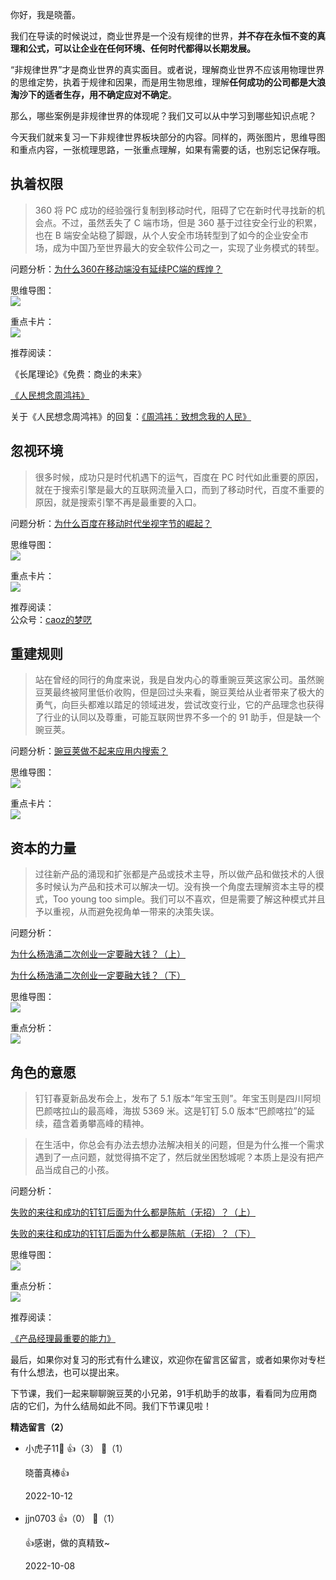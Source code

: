 你好，我是晓蕾。

我们在导读的时候说过，商业世界是一个没有规律的世界，**并不存在永恒不变的真理和公式，可以让企业在任何环境、任何时代都得以长期发展。**

“非规律世界”才是商业世界的真实面目。或者说，理解商业世界不应该用物理世界的思维定势，执着于规律和因果，而是用生物思维，理解**任何成功的公司都是大浪淘沙下的适者生存，用不确定应对不确定**。

那么，哪些案例是非规律世界的体现呢？我们又可以从中学习到哪些知识点呢？

今天我们就来复习一下非规律世界板块部分的内容。同样的，两张图片，思维导图和重点内容，一张梳理思路，一张重点理解，如果有需要的话，也别忘记保存哦。

## 执着权限

> 360 将 PC 成功的经验强行复制到移动时代，阻碍了它在新时代寻找新的机会点。不过，虽然丢失了 C 端市场，但是 360 基于过往安全行业的积累，也在 B 端安全站稳了脚跟，从个人安全市场转型到了如今的企业安全市场，成为中国乃至世界最大的安全软件公司之一，实现了业务模式的转型。

问题分析：[为什么360在移动端没有延续PC端的辉煌？](https://time.geekbang.org/column/article/556100)

思维导图：  
![](https://static001.geekbang.org/resource/image/25/73/251037bc988a4064d92761d125070d73.png?wh=3520x2528)

重点卡片：  
![](https://static001.geekbang.org/resource/image/4d/04/4dyyab013d4a8493010c69decb031f04.jpg?wh=4759x4267)

推荐阅读：

《长尾理论》《免费：商业的未来》

[《人民想念周鸿祎》](https://mp.weixin.qq.com/s/JBgbjY6XlOP2uhyPBRxpnA)

关于《人民想念周鸿祎》的回复：[《周鸿祎：致想念我的人民》](https://mp.weixin.qq.com/s/vgPURtBeP40WzYbigYNRRw)

## 忽视环境

> 很多时候，成功只是时代机遇下的运气，百度在 PC 时代如此重要的原因，就在于搜索引擎是最大的互联网流量入口，而到了移动时代，百度不重要的原因，就是搜索引擎不再是最重要的入口。

问题分析：[为什么百度在移动时代坐视字节的崛起？](https://time.geekbang.org/column/article/557431)

思维导图：  
![](https://static001.geekbang.org/resource/image/be/cb/beb47a200cd2301dc35221eb348d85cb.png?wh=3414x2614)

重点卡片：  
![](https://static001.geekbang.org/resource/image/8f/44/8f785c14678650f39d7606902d47f244.jpg?wh=4759x7252)

推荐阅读：  
公众号：[caoz的梦呓](http://https://mp.weixin.qq.com/mp/profile_ext?action=home&__biz=MzI0MjA1Mjg2Ng%3D%3D&scene=124#wechat_redirect)

## 重建规则

> 站在曾经的同行的角度来说，我是自发内心的尊重豌豆荚这家公司。虽然豌豆荚最终被阿里低价收购，但是回过头来看，豌豆荚给从业者带来了极大的勇气，向巨头都难以踏足的领域进发，尝试改变行业，它的产品理念也获得了行业的认同以及尊重，可能互联网世界不多一个的 91 助手，但是缺一个豌豆荚。

问题分析：[豌豆荚做不起来应用内搜索？](https://time.geekbang.org/column/article/559278)

思维导图：  
![](https://static001.geekbang.org/resource/image/89/02/8911f6f1631a3ca37769033851ff7802.png?wh=3736x2004)

重点卡片：  
![](https://static001.geekbang.org/resource/image/b5/33/b5fyy6f71bf971bcd775966db9fda133.jpg?wh=4759x9237)

## 资本的力量

> 过往新产品的涌现和扩张都是产品或技术主导，所以做产品和做技术的人很多时候认为产品和技术可以解决一切。没有换一个角度去理解资本主导的模式，Too young too simple。我们可以不喜欢，但是需要了解这种模式并且予以重视，从而避免视角单一带来的决策失误。

问题分析：

[为什么杨浩涌二次创业一定要融大钱？（上）](https://time.geekbang.org/column/article/560747)

[为什么杨浩涌二次创业一定要融大钱？（下）](https://time.geekbang.org/column/article/561972)

思维导图：  
![](https://static001.geekbang.org/resource/image/85/83/85ea8511e6b8a0cff15620f4cfc71d83.png?wh=3298x3466)

重点分析：  
![](https://static001.geekbang.org/resource/image/c3/6f/c3c5c424df108c9f06530754f1f4ed6f.jpg?wh=4759x8482)

## 角色的意愿

> 钉钉春夏新品发布会上，发布了 5.1 版本“年宝玉则”。年宝玉则是四川阿坝巴颜喀拉山的最高峰，海拔 5369 米。这是钉钉 5.0 版本“巴颜喀拉”的延续，蕴含着勇攀高峰的精神。

> 在生活中，你总会有办法去想办法解决相关的问题，但是为什么推一个需求遇到了一点问题，就觉得搞不定了，然后就坐困愁城呢？本质上是没有把产品当成自己的小孩。

问题分析：

[失败的来往和成功的钉钉后面为什么都是陈航（无招）？（上）](https://time.geekbang.org/column/article/563708)

[失败的来往和成功的钉钉后面为什么都是陈航（无招）？（下）](https://time.geekbang.org/column/article/564931)

思维导图：  
![](https://static001.geekbang.org/resource/image/e3/6a/e382f6yyfe6ab88c4c7b2d08ecfc666a.png?wh=3120x3438)

重点分析：  
![](https://static001.geekbang.org/resource/image/99/b3/994694c636fec9bee2af265490b44fb3.jpg?wh=4759x7318)

推荐阅读：

[《产品经理最重要的能力》](https://mp.weixin.qq.com/s/-CrC6V9AVw8CI3rqd5BPyw)

最后，如果你对复习的形式有什么建议，欢迎你在留言区留言，或者如果你对专栏有什么想法，也可以提出来。

下节课，我们一起来聊聊豌豆荚的小兄弟，91手机助手的故事，看看同为应用商店的它们，为什么结局如此不同。我们下节课见啦！
<div><strong>精选留言（2）</strong></div><ul>
<li><span>小虎子11🐯</span> 👍（3） 💬（1）<p>晓蕾真棒👍</p>2022-10-12</li><br/><li><span>jjn0703</span> 👍（0） 💬（1）<p>👍感谢，做的真精致~</p>2022-10-08</li><br/>
</ul>